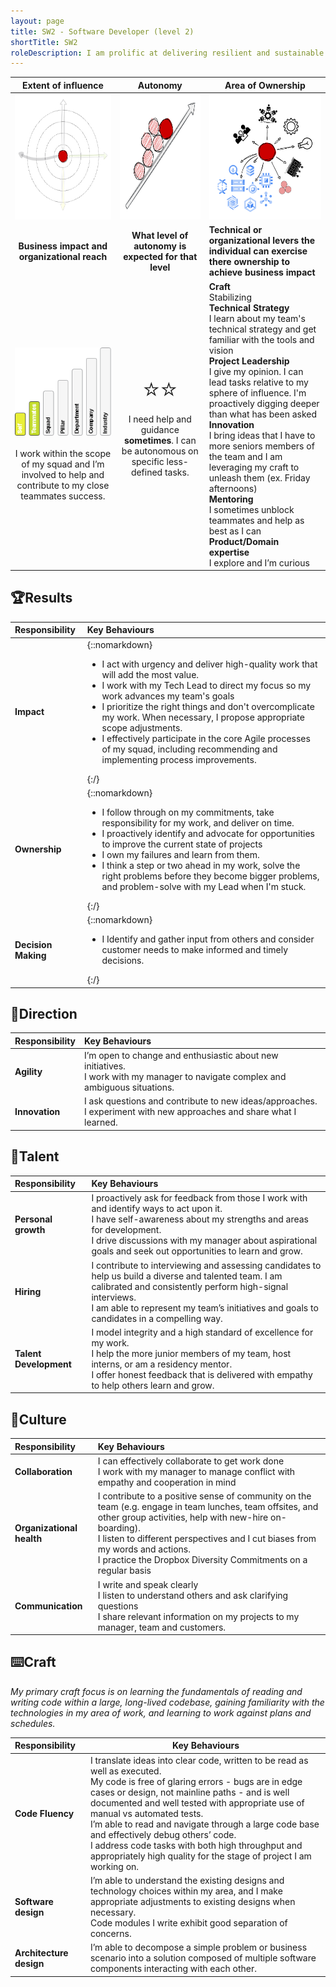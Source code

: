 ```yaml
---
layout: page
title: SW2 - Software Developer (level 2)
shortTitle: SW2
roleDescription: I am prolific at delivering resilient and sustainable software projects from design to implementation and rollout
---
```


|                  Extent of influence<br />                   |                        Autonomy<br />                        | Area of Ownership<br />                                      |
| :----------------------------------------------------------: | :----------------------------------------------------------: | ------------------------------------------------------------ |
| <img src="./../assets/Influence.png" alt="influence" style="height: 200px; align: center" /> | <img src="./../assets/Autonomy.png" alt="Autonomy" style="height: 200px; align: center" /> | <img src="./../assets/Ownership.png" alt="ownership" style="height: 200px; align: center" /> |
|         **Business impact and organizational reach**         |    **What level of autonomy is expected for that level**     | **Technical or organizational levers the individual can exercise there ownership to achieve business impact** |
| ![extent2](./..\assets\level2\extent2.png)<br /><br />I work within the scope of my squad and I’m involved to help and contribute to my close teammates success. | <span style="font-size: 40px">⭐⭐</span><br />I need help and guidance **sometimes**. I can be autonomous on specific less-defined tasks. | **<span class="oo-badge oo-gd-blue">Craft</span>**<br />Stabilizing<br />**<span class="oo-badge oo-gd-yellow">Technical Strategy</span>**<br />I learn about my team's technical strategy and get familiar with the tools and vision<br />**<span class="oo-badge oo-gd-red">Project Leadership</span>**<br />I give my opinion. I can lead tasks relative to my sphere of influence. I'm proactively digging deeper than what has been asked<br />**<span class="oo-badge oo-gd-green">Innovation</span>**<br />I bring ideas that I have to more seniors members of the team and I am leveraging my craft to unleash them (ex. Friday afternoons)<br />**<span class="oo-badge oo-gd-orange">Mentoring</span>**<br />I sometimes unblock teammates and help as best as I can<br />**<span class="oo-badge oo-gd-grey">Product/Domain expertise</span>**<br />I explore and I’m curious |

## 🏆Results

| **Responsibility**  | **Key Behaviours**                                                                                                                                                                                                                                                                                                                                                                                                                |
| :------------------- |:----------------------------------------------------------------------------------------------------------------------------------------------------------------------------------------------------------------------------------------------------------------------------------------------------------------------------------------------------------------------------------------------------------------------------------|
| **Impact**| {::nomarkdown}<ul><li>I act with urgency and deliver high-quality work that will add the most value.<br /> <li>I work with my Tech Lead to direct my focus so my work advances my team's goals<br /><li>I prioritize the right things and don't overcomplicate my work. When necessary, I propose appropriate scope adjustments.<br /><li>I effectively participate in the core Agile processes of my squad, including recommending and implementing process improvements.</li></ul>{:/} |
| **Ownership**| {::nomarkdown}<ul><li>I follow through on my commitments, take responsibility for my work, and deliver on time.<br /><li> I proactively identify and advocate for opportunities to improve the current state of projects<br /><li>I own my failures and learn from them.<br /><li>I think a step or two ahead in my work, solve the right problems before they become bigger problems, and problem-solve with my Lead when I'm stuck.</li></ul>{:/} |
| **Decision Making**| {::nomarkdown}<ul><li>I Identify and gather input from others and consider customer needs to make informed and timely decisions.</li></ul>{:/}                                                                                                                                                                                                                                                                                    |

## 🌟Direction

| **Responsibility** | **Key Behaviours**                                                                                                                    |
|:-------------------|:--------------------------------------------------------------------------------------------------------------------------------------|
| **Agility**        | I’m open to change and enthusiastic about new initiatives. <br />I work with my manager to navigate complex and ambiguous situations. |
| **Innovation**     | I ask questions and contribute to new ideas/approaches. <br />I experiment with new approaches and share what I learned.    |

## 🌳Talent

| **Responsibility**     | **Key Behaviours**                                                                                                                                                                                                                                                                   |
|:-----------------------|:-------------------------------------------------------------------------------------------------------------------------------------------------------------------------------------------------------------------------------------------------------------------------------------|
| **Personal growth**    | I proactively ask for feedback from those I work with and identify ways to act upon it. <br /> I have self-awareness about my strengths and areas for development. <br /> I drive discussions with my manager about aspirational goals and seek out opportunities to learn and grow. |
| **Hiring**             | I contribute to interviewing and assessing candidates to help us build a diverse and talented team. I am calibrated and consistently perform high-signal interviews. <br /> I am able to represent my team’s initiatives and goals to candidates in a compelling way.                |
| **Talent Development** | I model integrity and a high standard of excellence for my work. <br /> I help the more junior members of my team, host interns, or am a residency mentor. <br /> I offer honest feedback that is delivered with empathy to help others learn and grow.                              |

## 🌳Culture

| **Responsibility**        | **Key Behaviours**                                                                                                                                                                                                                                                                                                           |
| :------------------------ |:-----------------------------------------------------------------------------------------------------------------------------------------------------------------------------------------------------------------------------------------------------------------------------------------------------------------------------|
| **Collaboration**         | I can effectively collaborate to get work done<br/>I work with my manager to manage conflict with empathy and cooperation in mind                                                                                                                                                                                            |
| **Organizational health** | I contribute to a positive sense of community on the team (e.g. engage in team lunches, team offsites, and other group activities, help with new-hire on-boarding). <br/>I listen to different perspectives and I cut biases from my words and actions. <br/>I practice the Dropbox Diversity Commitments on a regular basis |
| **Communication**         | I write and speak clearly<br/>I listen to understand others and ask clarifying questions<br/>I share relevant information on my projects to my manager, team and customers.                                                                                                                                                  |

## ⌨️Craft

*My primary craft focus is on learning the fundamentals of reading and writing code within a large, long-lived codebase, gaining familiarity with the technologies in my area of work, and learning to work against plans and schedules.*

| **Responsibility**      | **Key Behaviours**                                                                                                                                                                                                                                                                                                                                                                                                                                                                                     |
|:------------------------|--------------------------------------------------------------------------------------------------------------------------------------------------------------------------------------------------------------------------------------------------------------------------------------------------------------------------------------------------------------------------------------------------------------------------------------------------------------------------------------------------------|
| **Code Fluency**        | I translate ideas into clear code, written to be read as well as executed. <br/> My code is free of glaring errors - bugs are in edge cases or design, not mainline paths - and is well documented and well tested with appropriate use of manual vs automated tests. <br/> I’m able to read and navigate through a large code base and effectively debug others’ code. <br /> I address code tasks with both high throughput and appropriately high quality for the stage of project I am working on. |
| **Software design**     | I’m able to understand the existing designs and technology choices within my area, and I make appropriate adjustments to existing designs when necessary. <br/> Code modules I write exhibit good separation of concerns.                                                                                                                                                                                                                                                                              |
| **Architecture design** | I’m able to decompose a simple problem or business scenario into a solution composed of multiple software components interacting with each other.                                                                                                                                                                                                                                                                                                                                                      |
